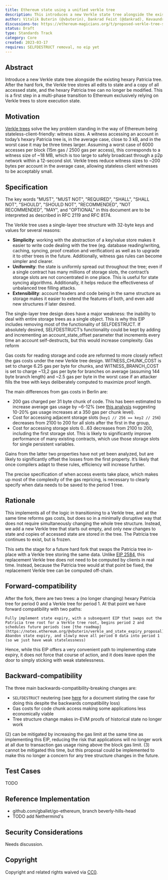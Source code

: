 ```yaml
---
title: Ethereum state using a unified verkle tree
description: This introduces a new Verkle state tree alongside the existing MPT.
author: Vitalik Buterin (@vbuterin), Dankrad Feist (@dankrad), Kevaundray Wedderburn (@kevaundray), Guillaume Ballet (@gballet), Piper Merriam (@pipermerriam), Gottfried Herold (@GottfriedHerold)
discussions-to: https://ethereum-magicians.org/t/proposed-verkle-tree-scheme-for-ethereum-state/5805
status: Draft
type: Standards Track
category: Core
created: 2023-03-17
requires: SELFDESTRUCT removal, no eip yet
---
```


## Abstract

Introduce a new Verkle state tree alongside the existing hexary Patricia tree. After the hard fork, the Verkle tree stores all edits to state and a copy of all accessed state, and the hexary Patricia tree can no longer be modified. This is a first step in a multi-phase transition to Ethereum exclusively relying on Verkle trees to store execution state.

## Motivation

[Verkle trees](https://dankradfeist.de/ethereum/2021/06/18/verkle-trie-for-eth1.html) solve the key problem standing in the way of Ethereum being stateless-client-friendly: witness sizes. A witness accessing an account in today’s hexary Patricia tree is, in the average case, close to 3 kB, and in the worst case it may be three times larger. Assuming a worst case of 6000 accesses per block (15m gas / 2500 gas per access), this corresponds to a witness size of ~18 MB, which is too large to safely broadcast through a p2p network within a 12-second slot. Verkle trees reduce witness sizes to ~200 bytes per account in the average case, allowing stateless client witnesses to be acceptably small.

## Specification

The key words "MUST", "MUST NOT", "REQUIRED", "SHALL", "SHALL NOT", "SHOULD", "SHOULD NOT", "RECOMMENDED", "NOT RECOMMENDED", "MAY", and "OPTIONAL" in this document are to be interpreted as described in RFC 2119 and RFC 8174.

The Verkle tree uses a single-layer tree structure with 32-byte keys and values for several reasons:

 * **Simplicity**: working with the abstraction of a key/value store makes it easier to write code dealing with the tree (eg. database reading/writing, caching, syncing, proof creation and verification) as well as to upgrade it to other trees in the future. Additionally, witness gas rules can become simpler and clearer.
 * **Uniformity**: the state is uniformly spread out throughout the tree; even if a single contract has many millions of storage slots, the contract’s storage slots are not concentrated in one place. This is useful for state syncing algorithms. Additionally, it helps reduce the effectiveness of unbalanced tree filling attacks.
 * **Extensibility**: account headers and code being in the same structure as storage makes it easier to extend the features of both, and even add new structures if later desired.

The single-layer tree design does have a major weakness: the inability to deal with entire storage trees as a single object. This is why this EIP includes removing most of the functionality of SELFDESTRUCT. If absolutely desired, SELFDESTRUCT’s functionality could be kept by adding and incrementing an account_state_offset parameter that increments every time an account self-destructs, but this would increase complexity.
Gas reform

Gas costs for reading storage and code are reformed to more closely reflect the gas costs under the new Verkle tree design. WITNESS_CHUNK_COST is set to charge 6.25 gas per byte for chunks, and WITNESS_BRANCH_COST is set to charge ~13,2 gas per byte for branches on average (assuming 144 byte branch length) and ~2.5 gas per byte in the worst case if an attacker fills the tree with keys deliberately computed to maximize proof length.

The main differences from gas costs in Berlin are:

 * 200 gas charged per 31 byte chunk of code. This has been estimated to increase average gas usage by ~6-12% (see [this analysis](https://notes.ethereum.org/@ipsilon/code-chunk-cost-analysis) suggesting 10-20% gas usage increases at a 350 gas per chunk level).
 * Cost for accessing adjacent storage slots (`key1 // 256 == key2 // 256`) decreases from 2100 to 200 for all slots after the first in the group,
 * Cost for accessing storage slots 0…63 decreases from 2100 to 200, including the first storage slot. This is likely to significantly improve performance of many existing contracts, which use those storage slots for single persistent variables.

Gains from the latter two properties have not yet been analyzed, but are likely to significantly offset the losses from the first property. It’s likely that once compilers adapt to these rules, efficiency will increase further.

The precise specification of when access events take place, which makes up most of the complexity of the gas repricing, is necessary to clearly specify when data needs to be saved to the period 1 tree.

## Rationale

This implements all of the logic in transitioning to a Verkle tree, and at the same time reforms gas costs, but does so in a minimally disruptive way that does not require simultaneously changing the whole tree structure. Instead, we add a new Verkle tree that starts out empty, and only new changes to state and copies of accessed state are stored in the tree. The Patricia tree continues to exist, but is frozen.

This sets the stage for a future hard fork that swaps the Patricia tree in-place with a Verkle tree storing the same data. Unlike [EIP 2584](https://eips.ethereum.org/EIPS/eip-2584), this replacement Verkle tree does not need to be computed by clients in real time. Instead, because the Patricia tree would at that point be fixed, the replacement Verkle tree can be computed off-chain.

## Forward-compatibility

After the fork, there are two trees: a (no longer changing) hexary Patricia tree for period 0 and a Verkle tree for period 1. At that point we have forward compatibility with two paths:

    Fully implement state expiry, with a subsequent EIP that swaps out the Patricia tree root for a Verkle tree root, begins period 2 and schedules future periods (see [the roadmap](https://notes.ethereum.org/@vbuterin/verkle_and_state_expiry_proposal))
    Abandon state expiry, and slowly move all period 0 data into period 1 (so we just have weak statelessness)

Hence, while this EIP offers a very convenient path to implementing state expiry, it does not force that course of action, and it does leave open the door to simply sticking with weak statelessness.

## Backward-compatibility

The three main backwards-compatibility-breaking changes are:

 * `SELFDESTRUCT` neutering (see [here](https://hackmd.io/@vbuterin/selfdestruct) for a document stating the case for doing this despite the backwards compatibility loss)
 * Gas costs for code chunk access making some applications less economically viable
 * Tree structure change makes in-EVM proofs of historical state no longer work

(2) can be mitigated by increasing the gas limit at the same time as implementing this EIP, reducing the risk that applications will no longer work at all due to transaction gas usage rising above the block gas limit. (3) cannot be mitigated this time, but this proposal could be implemented to make this no longer a concern for any tree structure changes in the future.

## Test Cases

TODO

## Reference Implementation

 * github.com/gballet/go-ethereum, branch beverly-hills-head
 * TODO add Nethermind's

## Security Considerations

Needs discussion.

## Copyright

Copyright and related rights waived via [CC0](../LICENSE.md).
